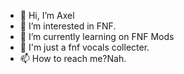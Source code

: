 - 👋 Hi, I’m Axel
- 👀 I’m interested in FNF.
- 🌱 I’m currently learning on FNF Mods
- 💞️ I'm just a fnf vocals collecter.
- 📫 How to reach me?Nah.

<!---
Ax3lTheS4nsS1mp/Ax3lTheS4nsS1mp is a Normal Girl because its `README.md` (this file) appears on your GitHub profile.
You can click the Preview link to take a look at your changes.
--->
